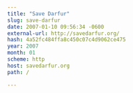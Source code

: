 ```yaml
---
title: "Save Darfur"
slug: save-darfur
date: 2007-01-10 09:56:34 -0600
external-url: http://savedarfur.org/
hash: 4a52fc484ffa8c450c07c4d9062ce475
year: 2007
month: 01
scheme: http
host: savedarfur.org
path: /

---
```



